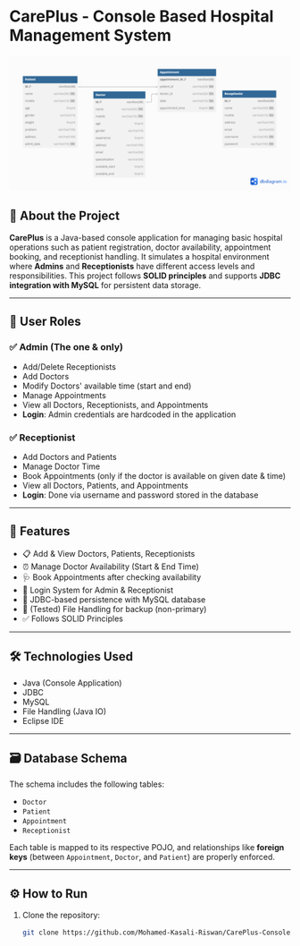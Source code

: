 # CarePlus - Console Based Hospital Management System

![ER Diagram](Careplus-ER-Diagram.png)

## 📌 About the Project

**CarePlus** is a Java-based console application for managing basic hospital operations such as patient registration, doctor availability, appointment booking, and receptionist handling. It simulates a hospital environment where **Admins** and **Receptionists** have different access levels and responsibilities. This project follows **SOLID principles** and supports **JDBC integration with MySQL** for persistent data storage.

---

## 👤 User Roles

### ✅ Admin (The one & only)
- Add/Delete Receptionists
- Add Doctors
- Modify Doctors' available time (start and end)
- Manage Appointments
- View all Doctors, Receptionists, and Appointments
- **Login**: Admin credentials are hardcoded in the application

### ✅ Receptionist
- Add Doctors and Patients
- Manage Doctor Time
- Book Appointments (only if the doctor is available on given date & time)
- View all Doctors, Patients, and Appointments
- **Login**: Done via username and password stored in the database

---

## 🧩 Features

- 📋 Add & View Doctors, Patients, Receptionists
- ⏰ Manage Doctor Availability (Start & End Time)
- 🩺 Book Appointments after checking availability
- 🔐 Login System for Admin & Receptionist
- 💾 JDBC-based persistence with MySQL database
- 📂 (Tested) File Handling for backup (non-primary)
- ✅ Follows SOLID Principles

---

## 🛠️ Technologies Used

- Java (Console Application)
- JDBC
- MySQL
- File Handling (Java IO)
- Eclipse IDE

---

## 🗃️ Database Schema

The schema includes the following tables:

- `Doctor`
- `Patient`
- `Appointment`
- `Receptionist`

Each table is mapped to its respective POJO, and relationships like **foreign keys** (between `Appointment`, `Doctor`, and `Patient`) are properly enforced.

---

## ⚙️ How to Run

1. Clone the repository:
   ```bash
   git clone https://github.com/Mohamed-Kasali-Riswan/CarePlus-ConsoleApp.git
